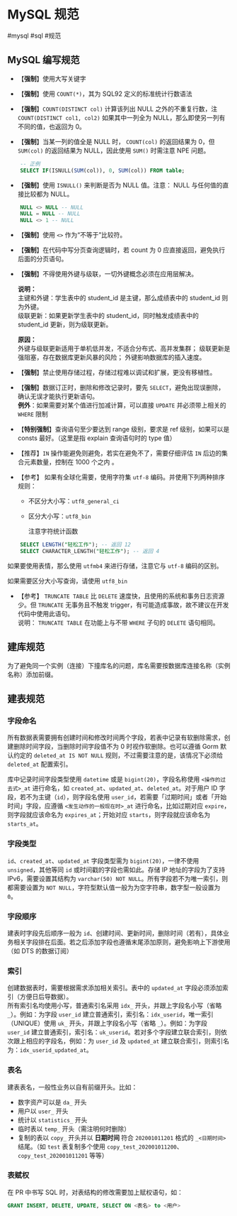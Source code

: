 # MySQL 规范

#mysql #sql #规范

## MySQL 编写规范

- 【**强制**】使用大写关键字

- 【**强制**】使用 `COUNT(*)`，其为 SQL92 定义的标准统计行数语法

- 【**强制**】`COUNT(DISTINCT col)` 计算该列出 NULL 之外的不重复行数，注 `COUNT(DISTINCT col1, col2)` 如果其中一列全为 NULL，那么即使另一列有不同的值，也返回为 0。

- 【**强制**】当某一列的值全是 NULL 时， `COUNT(col)` 的返回结果为 0，但 `SUM(col)` 的返回结果为 NULL，因此使用 `SUM()` 时需注意 NPE 问题。

```sql
    -- 正例
    SELECT IF(ISNULL(SUM(col)), 0, SUM(col)) FROM table;
```

- 【**强制**】使用 `ISNULL()` 来判断是否为 NULL 值。注意： NULL 与任何值的直接比较都为 NULL。

```sql
    NULL <> NULL -- NULL
    NULL = NULL -- NULL
    NULL <> 1 -- NULL
```

- 【**强制**】使用 `<>` 作为“不等于”比较符。

- 【**强制**】在代码中写分页查询逻辑时，若 count 为 0 应直接返回，避免执行后面的分页语句。

- 【**强制**】不得使用外键与级联，一切外键概念必须在应用层解决。

    **说明：**  
    主键和外键：学生表中的 student_id 是主键，那么成绩表中的 student_id 则为外键。  
    级联更新：如果更新学生表中的 student_id，同时触发成绩表中的 student_id 更新，则为级联更新。

    **原因：**  
    外键与级联更新适用于单机低并发，不适合分布式、高并发集群； 级联更新是强阻塞，存在数据库更新风暴的风险； 外键影响数据库的插入速度。

- 【**强制**】禁止使用存储过程，存储过程难以调试和扩展，更没有移植性。

- 【**强制**】数据订正时，删除和修改记录时，要先 `SELECT`，避免出现误删除，确认无误才能执行更新语句。  
    **例外**：如果需要对某个值进行加减计算，可以直接 `UPDATE` 并必须带上相关的 `WHERE` 限制

- 【**特别强制**】查询语句至少要达到 range 级别，要求是 ref 级别，如果可以是 consts 最好。（这里是指 explain 查询语句时的 type 值）

- 【推荐】`IN` 操作能避免则避免，若实在避免不了，需要仔细评估 `IN` 后边的集合元素数量，控制在 1000 个之内 。

- 【参考】 如果有全球化需要，使用字符集 `utf-8` 编码。并使用下列两种排序规则：

  - 不区分大小写：`utf8_general_ci`
  - 区分大小写：`utf8_bin`

    注意字符统计函数

```sql
    SELECT LENGTH("轻松工作"); -- 返回 12
    SELECT CHARACTER_LENGTH("轻松工作"); -- 返回 4
```

如果要使用表情，那么使用 `utfmb4` 来进行存储，注意它与 `utf-8` 编码的区别。

如果需要区分大小写查询，请使用 `utf8_bin`

- 【参考】 `TRUNCATE TABLE` 比 `DELETE` 速度快，且使用的系统和事务日志资源少。但 `TRUNCATE` 无事务且不触发 trigger，有可能造成事故，故不建议在开发代码中使用此语句。  
    说明： `TRUNCATE TABLE` 在功能上与不带 `WHERE` 子句的 `DELETE` 语句相同。

## 建库规范

为了避免同一个实例（连接）下撞库名的问题，库名需要按数据库连接名称（实例名称）添加前缀。

## 建表规范

### 字段命名

所有数据表需要拥有创建时间和修改时间两个字段，若表中记录有软删除需求，创建删除时间字段，当删除时间字段值不为 0 时视作软删除。也可以遵循 Gorm 默认约定的 `deleted_at IS NOT NULL` 规则，不过需要注意的是，该情况下必须给 `deleted_at` 配置索引。

库中记录时间字段类型使用 `datetime` 或是 `bigint(20)`，字段名称使用 `<操作的过去式>_at` 进行命名，如 `created_at`、`updated_at`、`deleted_at`。对于用户 ID 字段，若不为主键（`id`），则字段名使用 `user_id`，若需要「过期时间」或者「开始时间」字段，应遵循 `<发生动作的一般现在时>_at` 进行命名，比如过期对应 `expire`，则字段就应该命名为 `expires_at`；开始对应 `starts`，则字段就应该命名为 `starts_at`。

### 字段类型

`id`、`created_at`、`updated_at` 字段类型需为 `bigint(20)`，一律不使用 `unsigned`，其他等同 `id` 或时间戳的字段也需如此。存储 IP 地址的字段为了支持 IPv6，需要设置其结构为 `varchar(50) NOT NULL`。所有字段若不为唯一索引，则都需要设置为 `NOT NULL`，字符型默认值一般为为空字符串，数字型一般设置为 `0`。

### 字段顺序

建表时字段先后顺序一般为 `id`、创建时间、更新时间，删除时间（若有），具体业务相关字段排在后面。若之后添加字段也遵循末尾添加原则，避免影响上下游使用（如 DTS 的数据订阅）

### 索引

创建数据表时，需要根据需求添加相关索引。表中的 `updated_at` 字段必须添加索引（方便日后导数据）。  
所有索引名均使用小写，普通索引名采用 `idx_` 开头，并跟上字段名小写（省略 `_`）。例如：为字段 `user_id` 建立普通索引，索引名：`idx_userid`，唯一索引（UNIQUE）使用 `uk_` 开头，并跟上字段名小写（省略 `_`）。例如：为字段 `user_id` 建立普通索引，索引名：`uk_userid`。若对多个字段建立联合索引，则依次跟上相应的字段名，例如：为 `user_id` 及 `updated_at` 建立联合索引，则索引名为：`idx_userid_updated_at`。

### 表名

建表表名，一般性业务以自有前缀开头。比如：

- 数字资产可以是 `da_` 开头
- 用户以 `user_` 开头
- 统计以 `statistics_` 开头
- 临时表以 `temp_` 开头（需注明何时删除）
- 复制的表以 `copy_` 开头并以 **日期时间** 符合 `202001011201` 格式的 `_<日期时间>` 结尾。（如 `test` 表复制多个使用 `copy_test_202001011200`、`copy_test_202001011201` 等等）

### 表赋权

在 PR 中书写 SQL 时，对表结构的修改需要加上赋权语句，如：

```sql
GRANT INSERT, DELETE, UPDATE, SELECT ON <表名> to <用户>
```
